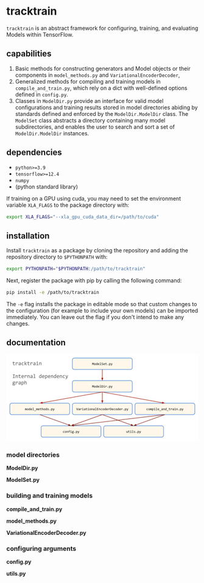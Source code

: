 # tracktrain

`tracktrain` is an abstract framework for configuring, training, and
evaluating Models within TensorFlow.

## capabilities

1. Basic methods for constructing generators and Model objects or
   their components in `model_methods.py` and
   `VariationalEncoderDecoder`,
2. Generalized methods for compiling and training models in
   `compile_and_train.py`, which rely on a dict with well-defined
   options defined in `config.py`.
3. Classes in `ModelDir.py` provide an interface for valid model
   configurations and training results stored in model directories
   abiding by standards defined and enforced by the
   `ModelDir.ModelDir` class. The `ModelSet` class abstracts a
   directory containing many model subdirectories, and enables the
   user to search and sort a set of `ModelDir.ModelDir` instances.

## dependencies

 - `python>=3.9`
 - `tensorflow>=12.4`
 - `numpy`
 - (python standard library)

If training on a GPU using cuda, you may need to set the environment
variable `XLA_FLAGS` to the package directory with:

```bash
export XLA_FLAGS="--xla_gpu_cuda_data_dir=/path/to/cuda"
```

## installation

Install `tracktrain` as a package by cloning the repository and
adding the repository directory to `$PYTHONPATH` with:

```bash
export PYTHONPATH="$PYTHONPATH:/path/to/tracktrain"
```

Next, register the package with pip by calling the following command:

```bash
pip install -e /path/to/tracktrain
```

The `-e` flag installs the package in editable mode so that custom
changes to the configuration (for example to include your own models)
can be imported immediately. You can leave out the flag if you don't
intend to make any changes.

## documentation

<p align="center">
  <img width="768" src="https://github.com/Mitchell-D/tracktrain/blob/main/docs/dependency-graph.png" />
</p>

### model directories

__ModelDir.py__

__ModelSet.py__

### building and training models

__compile\_and\_train.py__

__model\_methods.py__

__VariationalEncoderDecoder.py__

### configuring arguments

__config.py__

__utils.py__
